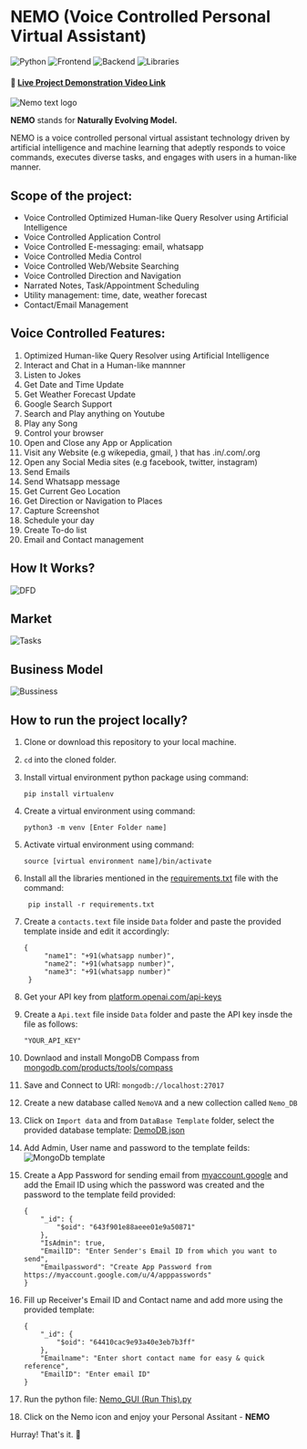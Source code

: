# NEMO (Voice Controlled Personal Virtual Assistant)

![Python](https://img.shields.io/badge/Python-3.10-blue) ![Frontend](https://img.shields.io/badge/Frontend-Tkinter-fcba03) ![Backend](https://img.shields.io/badge/Backend-MongoDB-darkgreen) ![Libraries](https://img.shields.io/badge/Libraries-SpeechRecognition_|_GoogleTranslate_|_OpenAI_|_BeautifulSoup_|_PyAutoGUI_|_GeoPy_|_PyWhatKit_|_PyGame_|_PyAudio-red)

#### 🔗 [Live Project Demonstration Video Link](https://youtu.be/s6moWG6B47I?si=7vL11BywWyH08WSu)

![Nemo text logo](https://github.com/soumadeep-dey/NEMO-Personal-Virtual-Assistant/assets/111021618/cbdc154c-ad57-4103-8a77-be89344a8cb0)

**NEMO** stands for **Naturally Evolving Model.**

NEMO is a voice controlled personal virtual assistant technology driven by artificial intelligence and machine learning that adeptly responds to voice commands, executes diverse tasks, and engages with users in a human-like manner.

## Scope of the project:

* Voice Controlled Optimized Human-like Query Resolver using Artificial Intelligence
* Voice Controlled Application Control
* Voice Controlled E-messaging: email, whatsapp
* Voice Controlled Media Control
* Voice Controlled Web/Website Searching
* Voice Controlled Direction and Navigation
* Narrated Notes, Task/Appointment Scheduling
* Utility management: time, date, weather forecast
* Contact/Email Management

## Voice Controlled Features:

1. Optimized Human-like Query Resolver using Artificial Intelligence
2. Interact and Chat in a Human-like mannner
3. Listen to Jokes
4. Get Date and Time Update
5. Get Weather Forecast Update
6. Google Search Support
7. Search and Play anything on Youtube
8. Play any Song
9. Control your browser
10. Open and Close any App or Application
11. Visit any Website (e.g wikepedia, gmail, ) that has .in/.com/.org
12. Open any Social Media sites (e.g facebook, twitter, instagram)
13. Send Emails
14. Send Whatsapp message
15. Get Current Geo Location
16. Get Direction or Navigation to Places
17. Capture Screenshot
18. Schedule your day
19. Create To-do list
20. Email and Contact management

## How It Works?
![DFD](https://github.com/soumadeep-dey/NEMO-Personal-Virtual-Assistant/assets/111021618/76759d02-a698-4d24-9a4a-a6265b304f15)


## Market 

![Tasks](https://github.com/soumadeep-dey/NEMO-Personal-Virtual-Assistant/assets/111021618/c41e4442-3572-479b-b1e4-45f9af094508)

## Business Model

![Bussiness](https://github.com/soumadeep-dey/NEMO-Personal-Virtual-Assistant/assets/111021618/e0ca1f0c-456c-46f4-bd26-4644a5b18ac5)

## How to run the project locally?

1. Clone or download this repository to your local machine.
2. `cd` into the cloned folder.
3. Install virtual environment python package using command:

   ```
   pip install virtualenv
   ```
4. Create a virtual environment using command:

   ```
   python3 -m venv [Enter Folder name]
   ```
5. Activate virtual environment using command:

   ```
   source [virtual environment name]/bin/activate
   ```
6. Install all the libraries mentioned in the [requirements.txt](https://github.com/soumadeep-dey/Movie-Recommendation-System/blob/main/requirements.txt) file with the command:

   ```
    pip install -r requirements.txt
   ```
7. Create a `contacts.text` file inside `Data` folder and paste the provided template inside and edit it accordingly:

   ```
   {
        "name1": "+91(whatsapp number)",
        "name2": "+91(whatsapp number)",
        "name3": "+91(whatsapp number)"
    }
   ```
8. Get your API key from [platform.openai.com/api-keys](https://platform.openai.com/api-keys)
9. Create a `Api.text` file inside `Data` folder and paste the API key insde the file as follows:

   ```
   "YOUR_API_KEY"
   ```
10. Downlaod and install MongoDB Compass from [mongodb.com/products/tools/compass](https://www.mongodb.com/products/tools/compass)
11. Save and Connect to URI:  `mongodb://localhost:27017`
12. Create a new database called `NemoVA` and a new collection called `Nemo_DB`
13. Click on `Import data` and from `DataBase Template` folder, select the provided database template: [DemoDB.json](https://github.com/soumadeep-dey/NEMO-Personal-Virtual-Assistant/blob/main/DataBase%20Template/DemoDB.json)
14. Add Admin, User name and password to the template feilds:
    ![MongoDb template](https://github.com/soumadeep-dey/NEMO-Personal-Virtual-Assistant/assets/111021618/58e49290-833d-4d7a-a342-330b2c3cc1da)
15. Create a App Password for sending email from [myaccount.google](https://myaccount.google.com/u/4/apppasswords) and add the Email ID using which the password was created and the password to the template feild provided:

    ```
    {
        "_id": {
            "$oid": "643f901e88aeee01e9a50871"
        },
        "IsAdmin": true,
        "EmailID": "Enter Sender's Email ID from which you want to send",
        "Emailpassword": "Create App Password from https://myaccount.google.com/u/4/apppasswords"
    }
    ```
16. Fill up Receiver's Email ID and Contact name and add more using the provided template:

    ```
    {
        "_id": {
            "$oid": "64410cac9e93a40e3eb7b3ff"
        },
        "Emailname": "Enter short contact name for easy & quick reference",
        "EmailID": "Enter email ID"
    }

    ```
17. Run the python file: [Nemo_GUI (Run This).py ](https://github.com/soumadeep-dey/NEMO-Personal-Virtual-Assistant/blob/main/Nemo_GUI%20(Run%20This).py)
18. Click on the Nemo icon and enjoy your Personal Assitant - **NEMO**

Hurray! That's it. 🥳
